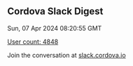 ## Cordova Slack Digest
Sun, 07 Apr 2024 08:20:55 GMT

[User count: 4848](https://cordova.slack.com/)


Join the conversation at [slack.cordova.io](http://slack.cordova.io/)

